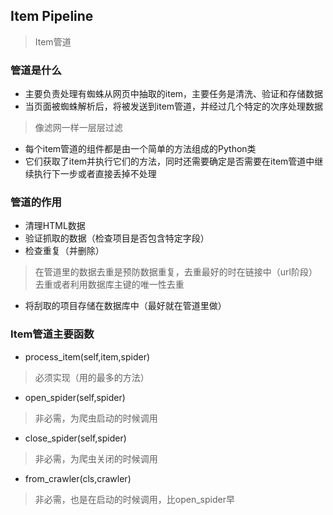## Item Pipeline
> Item管道
### 管道是什么
* 主要负责处理有蜘蛛从网页中抽取的item，主要任务是清洗、验证和存储数据
* 当页面被蜘蛛解析后，将被发送到item管道，并经过几个特定的次序处理数据
> 像滤网一样一层层过滤
* 每个item管道的组件都是由一个简单的方法组成的Python类
* 它们获取了item并执行它们的方法，同时还需要确定是否需要在item管道中继续执行下一步或者直接丢掉不处理
### 管道的作用
* 清理HTML数据
* 验证抓取的数据（检查项目是否包含特定字段）
* 检查重复（并删除）
> 在管道里的数据去重是预防数据重复，去重最好的时在链接中（url阶段）去重或者利用数据库主键的唯一性去重
* 将刮取的项目存储在数据库中（最好就在管道里做）
### Item管道主要函数
* process_item(self,item,spider)
> 必须实现（用的最多的方法）
* open_spider(self,spider)
> 非必需，为爬虫启动的时候调用
* close_spider(self,spider)
> 非必需，为爬虫关闭的时候调用
* from_crawler(cls,crawler)
> 非必需，也是在启动的时候调用，比open_spider早
